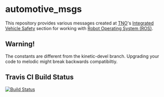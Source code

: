 # automotive_msgs

This repository provides various messages created at [TNO](http://tno.nl)'s [Integrated Vehicle Safety](https://www.tno.nl/en/collaboration/expertise/technical-sciences/research-on-integrated-vehicle-safety/) section for working with [Robot Operating System (ROS)](http://www.ros.org).

## Warning!
The constants are different from the kinetic-devel branch. Upgrading your code to melodic might break backwards compatibiltiy. 

## Travis CI Build Status

[![Build Status](https://travis-ci.org/tno-ivs/automotive_msgs.svg)](https://travis-ci.org/tno-ivs/automotive_msgs)
